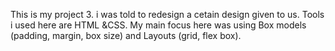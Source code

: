 This is my project 3. 
i was told to redesign a cetain design given to us.
Tools i used here are HTML &CSS. 
My main focus here was using  Box models (padding, margin, box size)
and Layouts (grid, flex box).
